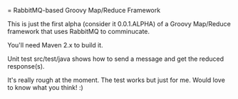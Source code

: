 = RabbitMQ-based Groovy Map/Reduce Framework

This is just the first alpha (consider it 0.0.1.ALPHA) of a Groovy Map/Reduce framework that uses RabbitMQ to comminucate.

You'll need Maven 2.x to build it.

Unit test src/test/java shows how to send a message and get the reduced response(s).

It's really rough at the moment. The test works but just for me. Would love to know what you think! :)